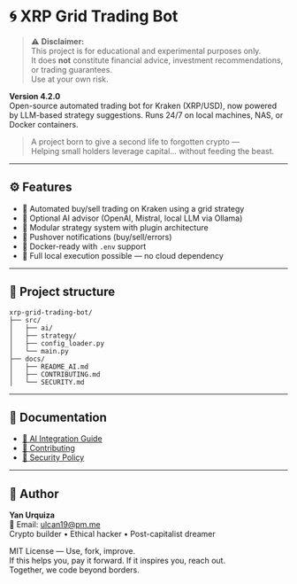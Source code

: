 # 🌀 XRP Grid Trading Bot

> ⚠️ **Disclaimer:**  
> This project is for educational and experimental purposes only.  
> It does **not** constitute financial advice, investment recommendations, or trading guarantees.  
> Use at your own risk.

**Version 4.2.0**  
Open-source automated trading bot for Kraken (XRP/USD), now powered by LLM-based strategy suggestions. Runs 24/7 on local machines, NAS, or Docker containers.

> A project born to give a second life to forgotten crypto —  
> Helping small holders leverage capital… without feeding the beast.

---

## ⚙️ Features

- 🔁 Automated buy/sell trading on Kraken using a grid strategy
- 🤖 Optional AI advisor (OpenAI, Mistral, local LLM via Ollama)
- 🧠 Modular strategy system with plugin architecture
- 📲 Pushover notifications (buy/sell/errors)
- 🐳 Docker-ready with `.env` support
- 🔐 Full local execution possible — no cloud dependency

---

## 📁 Project structure

```
xrp-grid-trading-bot/
├── src/
│   ├── ai/
│   ├── strategy/
│   ├── config_loader.py
│   └── main.py
├── docs/
│   ├── README_AI.md
│   ├── CONTRIBUTING.md
│   └── SECURITY.md
```

---

## 🧭 Documentation

- [📘 AI Integration Guide](docs/README_AI.md)
- [🤝 Contributing](docs/CONTRIBUTING.md)
- [🔐 Security Policy](docs/SECURITY.md)

---

## 👤 Author

**Yan Urquiza**  
📧 Email: [ulcan19@pm.me](mailto:ulcan19@pm.me)  
Crypto builder • Ethical hacker • Post-capitalist dreamer

MIT License — Use, fork, improve.  
If this helps you, pay it forward. If it inspires you, reach out.  
Together, we code beyond borders.